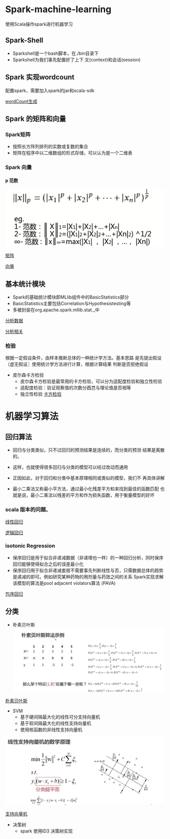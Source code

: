# Spark-machine-learning
使用Scala操作spark进行机器学习


## Spark-Shell

- Sparkshell是一个bash脚本，在./bin目录下 
- Sparkshell为我们事先配置好了上下 文(context)和会话(session)


## Spark 实现wordcount
配置spark，需要加入spark的jar和scala-sdk

[wordCount生成](./src/WordCount.scala)

## Spark 的矩阵和向量

### Spark矩阵

- 按照长方阵列排列的实数或复数的集合 
- 矩阵在程序中以二维数组的形式存储，可以认为是一个二维表


### Spark 向量

#### p 范数

![](./photo/01.png)

[矩阵](./src/Matrix.scala)

[向量](./src/Vector.scala)

## 基本统计模块
- Spark的基础统计模块即MLlib组件中的BasicStatistics部分 
- BasicStatistics主要包括CorreIation与Hypothesistesting等 
- 多被封装在org.apache.spark.mllib.stat._中

[分析数据](./src/dataAnalyse.scala)

[分析相关](./src/cor_test.scala)

### 检验
根据一定假设条件，由样本推断总体的一种统计学方法。基本思路 是先提出假设（虚无假设〗使用统计学方法进行计算，根据计算结果 判断是否拒绝假设

- 皮尔森卡方检验 
    - 皮尔森卡方检验是最常用的卡方检验，可以分为适配度检验和独立性检验 
    - 适配度检验：验证观察值的次数分酉芑与理论值是否相等
    - 独立性检验
[卡方检验](./src/chi2_test.scala)


# 机器学习算法
## 回归算法

- 回归与分类类似，只不过回归的预测结果是连续的，而分类的预测 结果是离散的。

- 这样，也就使得很多回归与分类的模型可以经过改动而通用 
- 正因如此，对于回归和分类中基本原理相同或类似的模型，我们不 再具体讲解

- 最小二乘法又称最小平方法，通过最小化残差平方和来找到最佳的函数匹配 也就是说，最小二乘法以残差的平方和作为损失函数，用于衡量模型的好坏

### scala 版本的问题、

[线性回归](./src/LR.scala)

[逻辑回归](./src/LR.scala)

### isotonic Regression
- 保序回归是用于拟合非递减数据（非递增也一样）的一种回归分析，同时保序回归能够使得拟合之后的误差最小化
- 保序回归用于拟合非递减娄居不需要事先判断线性与否，只需数据总体的趋势是递减的即可。例如研究某种药物的用剂量与药效之间的关系
Spark实现求解该模型的算法是pool adjacent violators算法 (PAVA)

[包序回归](./src/isotonic.scala)


## 分类
- 朴素贝叶斯
![](./photo/02.png)

[朴素贝叶斯](./src/naive_bayes.scala)

- SVM
    - 基于硬间隔最大化的线性可分支持向量机 
    - 基于软间隔最大化的线性支持向量机 
    - 使用核函数的非线性支持向量机

![](./photo/03.png)

[支持向量机](./src/SVM.scala)

- 决策树
   - spark 使用ID3 决策树实现
